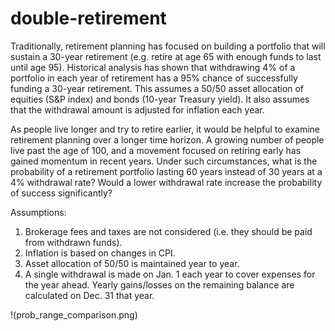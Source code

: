 # double-retirement

Traditionally, retirement planning has focused on building a portfolio that will sustain a 30-year retirement (e.g. retire at age 65 with enough funds to last until age 95). Historical analysis has shown that withdrawing 4% of a portfolio in each year of retirement has a 95% chance of successfully funding a 30-year retirement. This assumes a 50/50 asset allocation of equities (S&P index) and bonds (10-year Treasury yield). It also assumes that the withdrawal amount is adjusted for inflation each year.

As people live longer and try to retire earlier, it would be helpful to examine retirement planning over a longer time horizon. A growing number of people live past the age of 100, and a movement focused on retiring early has gained momentum in recent years. Under such circumstances, what is the probability of a retirement portfolio lasting 60 years instead of 30 years at a 4% withdrawal rate? Would a lower withdrawal rate increase the probability of success significantly?

Assumptions:
1. Brokerage fees and taxes are not considered (i.e. they should be paid from withdrawn funds).
2. Inflation is based on changes in CPI.
3. Asset allocation of 50/50 is maintained year to year.
4. A single withdrawal is made on Jan. 1 each year to cover expenses for the year ahead. Yearly gains/losses on the remaining balance are calculated on Dec. 31 that year.


!(prob_range_comparison.png)
